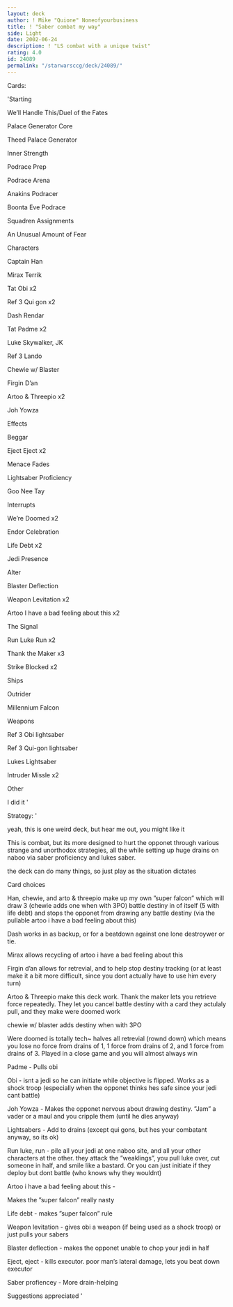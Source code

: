 ```yaml
---
layout: deck
author: ! Mike "Quione" Noneofyourbusiness
title: ! "Saber combat my way"
side: Light
date: 2002-06-24
description: ! "LS combat with a unique twist"
rating: 4.0
id: 24089
permalink: "/starwarsccg/deck/24089/"
---
```

Cards: 

'Starting

We’ll Handle This/Duel of the Fates

Palace Generator Core

Theed Palace Generator

Inner Strength

Podrace Prep

Podrace Arena

Anakins Podracer

Boonta Eve Podrace

Squadren Assignments

An Unusual Amount of Fear


Characters

Captain Han

Mirax Terrik

Tat Obi x2

Ref 3 Qui gon x2

Dash Rendar

Tat Padme x2

Luke Skywalker, JK

Ref 3 Lando

Chewie w/ Blaster

Firgin D’an

Artoo & Threepio x2

Joh Yowza


Effects

Beggar

Eject Eject x2

Menace Fades

Lightsaber Proficiency

Goo Nee Tay


Interrupts

We’re Doomed x2

Endor Celebration

Life Debt x2

Jedi Presence

Alter

Blaster Deflection

Weapon Levitation x2

Artoo I have a bad feeling about this x2

The Signal

Run Luke Run x2

Thank the Maker x3

Strike Blocked x2


Ships

Outrider

Millennium Falcon


Weapons

Ref 3 Obi lightsaber

Ref 3 Qui-gon lightsaber

Lukes Lightsaber

Intruder Missle x2


Other

I did it '

Strategy: '

yeah, this is one weird deck, but hear me out, you might like it


This is combat, but its more designed to hurt the opponet through various strange and unorthodox strategies, all the while setting up huge drains on naboo via saber proficiency and lukes saber.


the deck can do many things, so just play as the situation dictates


Card choices

Han, chewie, and arto & threepio make up my own ”super falcon” which will draw 3 (chewie adds one when with 3PO)  battle destiny in of itself (5 with life debt) and stops the opponet from drawing any battle destiny (via the pullable artoo i have a bad feeling about this)


Dash works in as backup, or for a beatdown against one lone destroywer or tie.


Mirax allows recycling of artoo i have a bad feeling about this


Firgin d’an allows for retrevial, and to help stop destiny tracking (or at least make it a bit more difficult, since you dont actually have to use him every turn)


Artoo & Threepio make this deck work. Thank the maker lets you retrieve force repeatedly. They let you cancel battle destiny with  a card they actulaly pull, and they make were doomed work


chewie w/ blaster adds destiny when with 3PO


Were doomed is totally tech~ halves all retrevial (rownd down) which means you lose no force from drains of 1, 1 force from drains of 2, and 1 force from drains of 3. Played in a close game and you will almost always win


Padme - Pulls obi


Obi - isnt a jedi so he can initiate while objective is flipped. Works as a shock troop (especially when the opponet thinks hes safe since your jedi cant battle)


Joh Yowza - Makes the opponet nervous about drawing destiny. ”Jam” a vader or a maul and you cripple them (until he dies anyway)


Lightsabers - Add to drains (except qui gons, but hes your combatant anyway, so its ok)


Run luke, run - pile all your jedi at one naboo site, and all your other characters at the other. they attack the ”weaklings”, you pull luke over, cut someone in half, and smile like a bastard. Or you can just initiate if they deploy but dont battle (who knows why they wouldnt)


Artoo i have a bad feeling about this -

Makes the ”super falcon” really nasty


Life debt - makes ”super falcon” rule


Weapon levitation - gives obi a weapon (if being used as a shock troop) or just pulls your sabers


Blaster deflection - makes the opponet unable to chop your jedi in half


Eject, eject - kills executor. poor man’s lateral damage, lets you beat down executor


Saber profiencey - More drain-helping


Suggestions appreciated  '
